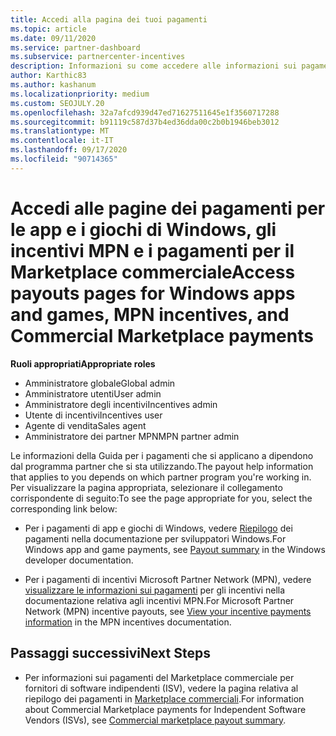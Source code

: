 ```yaml
---
title: Accedi alla pagina dei tuoi pagamenti
ms.topic: article
ms.date: 09/11/2020
ms.service: partner-dashboard
ms.subservice: partnercenter-incentives
description: Informazioni su come accedere alle informazioni sui pagamenti per le app e i giochi di Windows, gli incentivi MPN e i pagamenti di Marketplace commerciali per fornitori di software indipendenti.
author: Karthic83
ms.author: kashanum
ms.localizationpriority: medium
ms.custom: SEOJULY.20
ms.openlocfilehash: 32a7afcd939d47ed71627511645e1f3560717288
ms.sourcegitcommit: b91119c587d37b4ed36dda00c2b0b1946beb3012
ms.translationtype: MT
ms.contentlocale: it-IT
ms.lasthandoff: 09/17/2020
ms.locfileid: "90714365"
---
```

# <a name="access-payouts-pages-for-windows-apps-and-games-mpn-incentives-and-commercial-marketplace-payments"></a><span data-ttu-id="20e28-103">Accedi alle pagine dei pagamenti per le app e i giochi di Windows, gli incentivi MPN e i pagamenti per il Marketplace commerciale</span><span class="sxs-lookup"><span data-stu-id="20e28-103">Access payouts pages for Windows apps and games, MPN incentives, and Commercial Marketplace payments</span></span>

<span data-ttu-id="20e28-104">**Ruoli appropriati**</span><span class="sxs-lookup"><span data-stu-id="20e28-104">**Appropriate roles**</span></span>

- <span data-ttu-id="20e28-105">Amministratore globale</span><span class="sxs-lookup"><span data-stu-id="20e28-105">Global admin</span></span>
- <span data-ttu-id="20e28-106">Amministratore utenti</span><span class="sxs-lookup"><span data-stu-id="20e28-106">User admin</span></span>
- <span data-ttu-id="20e28-107">Amministratore degli incentivi</span><span class="sxs-lookup"><span data-stu-id="20e28-107">Incentives admin</span></span>
- <span data-ttu-id="20e28-108">Utente di incentivi</span><span class="sxs-lookup"><span data-stu-id="20e28-108">Incentives user</span></span>
- <span data-ttu-id="20e28-109">Agente di vendita</span><span class="sxs-lookup"><span data-stu-id="20e28-109">Sales agent</span></span>
- <span data-ttu-id="20e28-110">Amministratore dei partner MPN</span><span class="sxs-lookup"><span data-stu-id="20e28-110">MPN partner admin</span></span>

<span data-ttu-id="20e28-111">Le informazioni della Guida per i pagamenti che si applicano a dipendono dal programma partner che si sta utilizzando.</span><span class="sxs-lookup"><span data-stu-id="20e28-111">The payout help information that applies to you depends on which partner program you're working in.</span></span> <span data-ttu-id="20e28-112">Per visualizzare la pagina appropriata, selezionare il collegamento corrispondente di seguito:</span><span class="sxs-lookup"><span data-stu-id="20e28-112">To see the page appropriate for you, select the corresponding link below:</span></span>

- <span data-ttu-id="20e28-113">Per i pagamenti di app e giochi di Windows, vedere [Riepilogo](https://docs.microsoft.com/windows/uwp/publish/payout-summary) dei pagamenti nella documentazione per sviluppatori Windows.</span><span class="sxs-lookup"><span data-stu-id="20e28-113">For Windows app and game payments, see [Payout summary](https://docs.microsoft.com/windows/uwp/publish/payout-summary) in the Windows developer documentation.</span></span>

- <span data-ttu-id="20e28-114">Per i pagamenti di incentivi Microsoft Partner Network (MPN), vedere [visualizzare le informazioni sui pagamenti](understand-incentive-payouts.md) per gli incentivi nella documentazione relativa agli incentivi MPN.</span><span class="sxs-lookup"><span data-stu-id="20e28-114">For Microsoft Partner Network (MPN) incentive payouts, see [View your incentive payments information](understand-incentive-payouts.md) in the MPN incentives documentation.</span></span>

## <a name="next-steps"></a><span data-ttu-id="20e28-115">Passaggi successivi</span><span class="sxs-lookup"><span data-stu-id="20e28-115">Next Steps</span></span>

- <span data-ttu-id="20e28-116">Per informazioni sui pagamenti del Marketplace commerciale per fornitori di software indipendenti (ISV), vedere la pagina relativa al riepilogo dei pagamenti in [Marketplace commerciali](https://docs.microsoft.com/azure/marketplace/partner-center-portal/payout-summary).</span><span class="sxs-lookup"><span data-stu-id="20e28-116">For information about Commercial Marketplace payments for Independent Software Vendors (ISVs), see [Commercial marketplace payout summary](https://docs.microsoft.com/azure/marketplace/partner-center-portal/payout-summary).</span></span>
